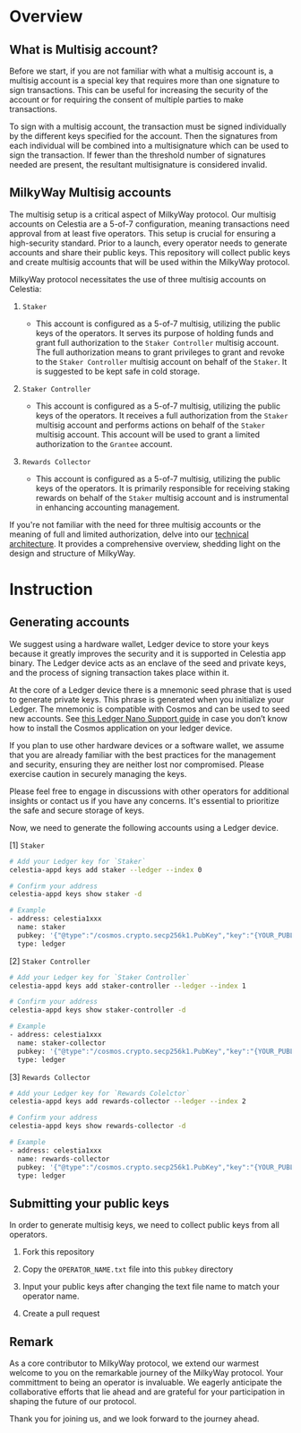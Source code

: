 # Overview

## What is Multisig account?

Before we start, if you are not familiar with what a multisig account is, a multisig account is a special key that requires more than one signature to sign transactions. This can be useful for increasing the security of the account or for requiring the consent of multiple parties to make transactions.

To sign with a multisig account, the transaction must be signed individually by the different keys specified for the account. Then the signatures from each individual will be combined into a multisignature which can be used to sign the transaction. If fewer than the threshold number of signatures needed are present, the resultant multisignature is considered invalid.

## MilkyWay Multisig accounts

The multisig setup is a critical aspect of MilkyWay protocol. Our multisig accounts on Celestia are a 5-of-7 configuration, meaning transactions need approval from at least five operators. This setup is crucial for ensuring a high-security standard. Prior to a launch, every operator needs to generate accounts and share their public keys. This repository will collect public keys and create multisig accounts that will be used within the MilkyWay protocol.

MilkyWay protocol necessitates the use of three multisig accounts on Celestia:

1. `Staker`
    - This account is configured as a 5-of-7 multisig, utilizing the public keys of the operators. It serves its purpose of holding funds and grant full authorization to the `Staker Controller` multisig account. The full authorization means to grant privileges to grant and revoke to the `Staker Controller` multisig account on behalf of the `Staker`. It is suggested to be kept safe in cold storage.

2. `Staker Controller`
    - This account is configured as a 5-of-7 multisig, utilizing the public keys of the operators. It receives a full authorization from the `Staker` multisig account and performs actions on behalf of the `Staker` multisig account. This account will be used to grant a limited authorization to the `Grantee` account.

3. `Rewards Collector`
    - This account is configured as a 5-of-7 multisig, utilizing the public keys of the operators. It is primarily responsible for receiving staking rewards on behalf of the `Staker` multisig account and is instrumental in enhancing accounting management.

If you're not familiar with the need for three multisig accounts or the meaning of full and limited authorization, delve into our [technical architecture](https://github.com/milkyway-labs/architecture). It provides a comprehensive overview, shedding light on the design and structure of MilkyWay.

# Instruction

## Generating accounts

We suggest using a hardware wallet, Ledger device to store your keys because it greatly improves the security and it is supported in Celestia app binary. The Ledger device acts as an enclave of the seed and private keys, and the process of signing transaction takes place within it. 

At the core of a Ledger device there is a mnemonic seed phrase that is used to generate private keys. This phrase is generated when you initialize your Ledger. The mnemonic is compatible with Cosmos and can be used to seed new accounts. See [this Ledger Nano Support guide](https://hub.cosmos.network/main/resources/ledger.html) in case you don’t know how to install the Cosmos application on your ledger device.

If you plan to use other hardware devices or a software wallet, we assume that you are already familiar with the best practices for the management and security, ensuring they are neither lost nor compromised. Please exercise caution in securely managing the keys.

Please feel free to engage in discussions with other operators for additional insights or contact us if you have any concerns. It's essential to prioritize the safe and secure storage of keys.

Now, we need to generate the following accounts using a Ledger device. 

[1] `Staker`
    
```bash
# Add your Ledger key for `Staker`
celestia-appd keys add staker --ledger --index 0

# Confirm your address
celestia-appd keys show staker -d

# Example
- address: celestia1xxx
  name: staker
  pubkey: '{"@type":"/cosmos.crypto.secp256k1.PubKey","key":"{YOUR_PUBLIC_KEY}"}'
  type: ledger
```

[2] `Staker Controller`

```bash
# Add your Ledger key for `Staker Controller`
celestia-appd keys add staker-controller --ledger --index 1

# Confirm your address
celestia-appd keys show staker-controller -d

# Example
- address: celestia1xxx
  name: staker-collector
  pubkey: '{"@type":"/cosmos.crypto.secp256k1.PubKey","key":"{YOUR_PUBLIC_KEY}"}'
  type: ledger
```

[3] `Rewards Collector`

```bash
# Add your Ledger key for `Rewards Colelctor`
celestia-appd keys add rewards-collector --ledger --index 2

# Confirm your address
celestia-appd keys show rewards-collector -d

# Example
- address: celestia1xxx
  name: rewards-collector
  pubkey: '{"@type":"/cosmos.crypto.secp256k1.PubKey","key":"{YOUR_PUBLIC_KEY}"}'
  type: ledger
```

## Submitting your public keys

In order to generate multisig keys, we need to collect public keys from all operators.

1. Fork this repository

2. Copy the `OPERATOR_NAME.txt` file into this `pubkey` directory

3. Input your public keys after changing the text file name to match your operator name.

4. Create a pull request


## Remark

As a core contributor to MilkyWay protocol, we extend our warmest welcome to you on the remarkable journey of the MilkyWay protocol. Your committment to being an operator is invaluable. We eagerly anticipate the collaborative efforts that lie ahead and are grateful for your participation in shaping the future of our protocol. 

Thank you for joining us, and we look forward to the journey ahead.
